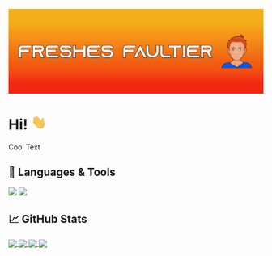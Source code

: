 [![Header](https://raw.githubusercontent.com/freshesfaultier/freshesfaultier/main/banner.png "Header")](https://freshes-faultier.de)


# Hi! <img src="https://raw.githubusercontent.com/freshesfaultier/freshesfaultier/main/wave.gif" width="30px">
Cool Text


## 🔧 Languages & Tools
![](https://img.shields.io/badge/Editor-IntelliJ_IDEA-informational?style=flat&logo=visualstudiocode&logoColor=white&color=2bbc8a)
![](https://img.shields.io/badge/Code-JavaScript-informational?style=flat&logo=javascript&logoColor=white&color=2bbc8a)


## &#x1f4c8; GitHub Stats

<a href="https://github.com/freshesfaultier/freshesfaultier">
  <img align="center" src="https://github-readme-stats.vercel.app/api/top-langs/?username=freshesfaultier&title_color=ffffff&text_color=c9cacc&icon_color=2bbc8a&bg_color=1d1f21" />
</a>
<a href="https://github.com/freshesfaultier/freshesfaultier">
  <img align="center" src="https://github-readme-stats.vercel.app/api?username=freshesfaultier&show_icons=true&line_height=27&count_private=true&title_color=ffffff&text_color=c9cacc&icon_color=2bbc8a&bg_color=1d1f21"  />
</a>

<a href="https://github.com/MartinHeinz/python-project-blueprint">
  <img align="center" src="https://github-readme-stats.vercel.app/api/pin/?username=MartinHeinz&repo=python-project-blueprint&title_color=ffffff&text_color=c9cacc&icon_color=2bbc8a&bg_color=1d1f21" />
</a>


<a href="https://github.com/MartinHeinz/go-project-blueprint">
  <img align="center" src="https://github-readme-stats.vercel.app/api/pin/?username=MartinHeinz&repo=go-project-blueprint&title_color=ffffff&text_color=c9cacc&icon_color=2bbc8a&bg_color=1d1f21" />
</a>   




